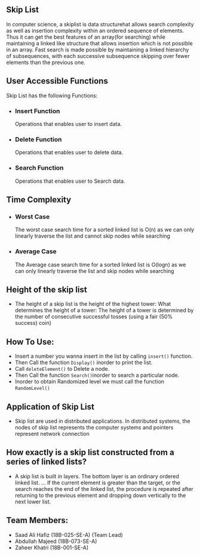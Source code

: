 ## Skip List
In computer science, a skiplist is data structurehat allows search complexity as well as insertion complexity within an ordered sequence of elements. Thus it can get the best features of an array(for searching) while maintaining a linked like structure that allows insertion which is not possible in an array. Fast search is made possible by maintaining a linked hierarchy of subsequences, with each successive subsequence skipping over fewer elements than the previous one.

## User Accessible Functions
Skip List has the following Functions:
 - ### Insert Function
	Operations that enables user to insert data.
- ### Delete Function
	Operations that enables user to delete data.
- ### Search Function
	Operations that enables user to Search data.

## Time Complexity
- ### Worst Case
	The worst case search time for a sorted linked list is O(n) as we can only linearly traverse the list and cannot skip nodes while       searching
- ### Average Case
	The Average case search time for a sorted linked list is O(logn) as we can only linearly traverse the list and skip nodes while       searching
## Height of the skip list
- The height of a skip list is the height of the highest tower: What determines the height of a tower: The height of a tower is determined by the number of consecutive successful tosses (using a fair (50% success) coin)

  
##  How To Use:
 - Insert a number you wanna insert in the list by calling `insert()` function.
 - Then Call the function `Display()` inorder to print the list.
 - Call `deleteElement()` to Delete a node.
 - Then Call the function `Search()`inorder to search a particular node.
 - Inorder to obtain Randomized level we must call the function `RandomLevel()`
 
## Application of Skip List
 - Skip list are used in distributed applications. In distributed systems, the nodes of skip list represents the computer systems and pointers represent network connection

## How exactly is a skip list constructed from a series of linked lists?
 - A skip list is built in layers. The bottom layer is an ordinary ordered linked list. ... If the current element is greater than the target, or the search reaches the end of the linked list, the procedure is repeated after returning to the previous element and dropping down vertically to the next lower list.
 
## Team Members:
 

 - Saad Ali Hafiz (18B-025-SE-A) (Team Lead)
 - Abdullah Majeed (18B-073-SE-A)
 - Zaheer Khatri (18B-001-SE-A)

